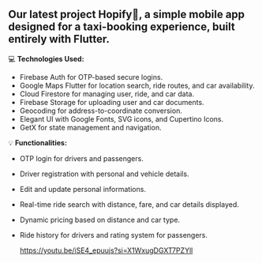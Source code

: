 <b><h2>Our latest project Hopify🚕, a simple mobile app designed for a taxi-booking experience, built entirely with Flutter.</h2></b>

💻 <b>Technologies Used:</b>
- Firebase Auth for OTP-based secure logins.
- Google Maps Flutter for location search, ride routes, and car availability.
- Cloud Firestore for managing user, ride, and car data.
- Firebase Storage for uploading user and car documents.
- Geocoding for address-to-coordinate conversion.
- Elegant UI with Google Fonts, SVG icons, and Cupertino Icons.
- GetX for state management and navigation.

💡 <b>Functionalities:</b>
- OTP login for drivers and passengers.
- Driver registration with personal and vehicle details.
- Edit and update personal informations.
- Real-time ride search with distance, fare, and car details displayed.
- Dynamic pricing based on distance and car type.
- Ride history for drivers and rating system for passengers.

  https://youtu.be/iSE4_epuujs?si=X1WxugDGXT7PZYll
